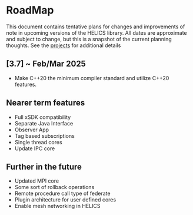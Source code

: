 # RoadMap

This document contains tentative plans for changes and improvements of note in upcoming versions of the HELICS library. All dates are approximate and subject to change, but this is a snapshot of the current planning thoughts. See the [projects](https://github.com/GMLC-TDC/HELICS/projects) for additional details

## \[3.7\] ~ Feb/Mar 2025

- Make C++20 the minimum compiler standard and utilize C++20 features.

## Nearer term features

- Full xSDK compatibility
- Separate Java Interface
- Observer App
- Tag based subscriptions
- Single thread cores
- Update IPC core

## Further in the future

- Updated MPI core
- Some sort of rollback operations
- Remote procedure call type of federate
- Plugin architecture for user defined cores
- Enable mesh networking in HELICS
